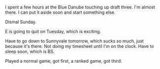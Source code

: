 I spent a few hours at the Blue Danube touching up draft three. I'm almost there. I can put it aside soon and start something else.

Dismal Sunday.

E is going to quit on Tuesday, which is exciting.

Have to go down to Sunnyvale tomorrow, which sucks so much, just because it's there. Not doing my timesheet until I'm on the clock. Have to sleep soon, which is BS.

Played a normal game, got first, a ranked game, got third.

